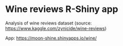 # Wine reviews R-Shiny app

Analysis of wine reviews dataset (source: https://www.kaggle.com/zynicide/wine-reviews)

App: https://moon-shine.shinyapps.io/wine/
